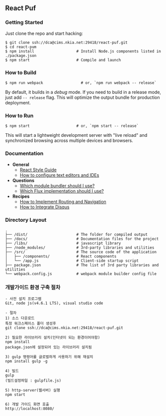 ## React Puf

### Getting Started

Just clone the repo and start hacking:

```shell
$ git clone ssh://dca@cims.nkia.net:29418/react-puf.git
$ cd react-pum
$ npm install                   # Install Node.js components listed in ./package.json
$ npm start                     # Compile and launch
```

### How to Build

```shell
$ npm run webpack                 # or, `npm run webpack -- release`
```

By default, it builds in a *debug* mode. If you need to build in a release
mode, just add `-- release` flag. This will optimize the output bundle for
production deployment.

### How to Run

```shell
$ npm start                     # or, `npm start -- release`
```

This will start a lightweight development server with "live reload" and
synchronized browsing across multiple devices and browsers.

### Documentation

  * **General**
    - [React Style Guide](./docs/react-style-guide.md)
    - [How to configure text editors and IDEs](./docs/how-to-configure-text-editors.md)
  * **Questions**
    - [Which module bundler should I use?](https://github.com/kriasoft/react-starter-kit/issues/3)
    - [Which Flux implementation should I use?](https://github.com/kriasoft/react-starter-kit/issues/22)
  * **Recipes**
    - [How to Implement Routing and Navigation](./docs/recipes/how-to-implement-routing.md)
    - [How to Integrate Disqus](./docs/recipes/how-to-integrate-disqus.md)

### Directory Layout

```
.
├── /dist/                      # The folder for compiled output
├── /docs/                      # Documentation files for the project
├── /libs/                      # javascript library
├── /node_modules/              # 3rd-party libraries and utilities
├── /src/                       # The source code of the application
│   ├── /components/            # React components
│   └── /app.js                 # Client-side startup script
├── package.json                # The list of 3rd party libraries and utilities
└── webpack.config.js           # webpack module builder config file
```


### 개발가이드 환경 구축 절차

```
- 사전 설치 프로그램
Git, node js(v4.6.1 LTS), visual studio code

- 절차
1) 소스 다운로드
특정 워크스페이스 폴더 생성후
git clone ssh://dca@cims.nkia.net:29418/react-puf.git

2) 필요한 라이브러리 설치(인터넷이 되는 환경이어야함)
npm install 
package.json에 설정되어 있는 라이브러리 설치됨

3) gulp 명령어를 글로벌하게 사용하기 위해 재설치
npm install gulp -g

4) 빌드
gulp
(빌드설정파일 : gulpfile.js)

5) http-server(웹서버) 실행
npm start

6) 개발 가이드 화면 호출
http://localhost:8080/
```
